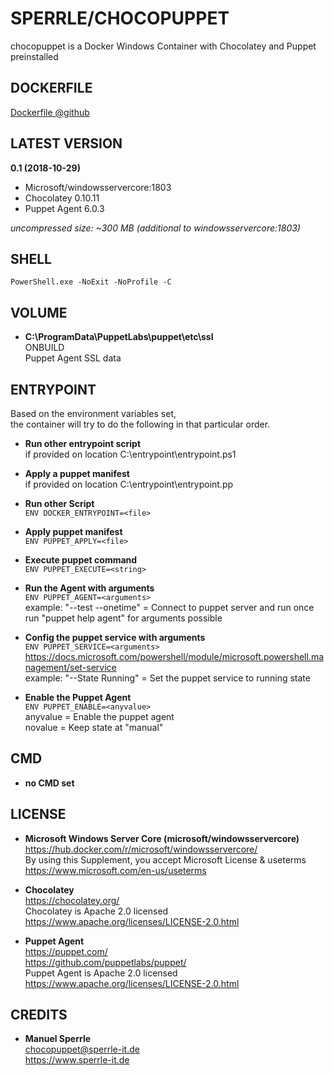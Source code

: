 # SPERRLE/CHOCOPUPPET  
chocopuppet is a Docker Windows Container with Chocolatey and Puppet preinstalled  
  
  
  
## DOCKERFILE  
[Dockerfile @github](https://github.com/sperrle/chocopuppet/blob/master/Dockerfile)  
  
  
  
## LATEST VERSION  
**0.1 (2018-10-29)**  
* Microsoft/windowsservercore:1803  
* Chocolatey 0.10.11  
* Puppet Agent 6.0.3  
  
_uncompressed size: ~300 MB (additional to windowsservercore:1803)_  
  
  
  
## SHELL  
`PowerShell.exe -NoExit -NoProfile -C`  
  
  
  
## VOLUME  
  
* **C:\ProgramData\PuppetLabs\puppet\etc\ssl**  
ONBUILD  
Puppet Agent SSL data  
  
## ENTRYPOINT  
  
Based on the environment variables set,  
the container will try to do the following in that particular order.  
  
* **Run other entrypoint script**  
if provided on location C:\entrypoint\entrypoint.ps1  
  
* **Apply a puppet manifest**  
if provided on location C:\entrypoint\entrypoint.pp  
  
* **Run other Script**  
`ENV DOCKER_ENTRYPOINT=<file>`  
  
* **Apply puppet manifest**  
`ENV PUPPET_APPLY=<file>`  
  
* **Execute puppet command**  
`ENV PUPPET_EXECUTE=<string>`  
  
* **Run the Agent with arguments**  
`ENV PUPPET_AGENT=<arguments>`  
example: "--test --onetime" = Connect to puppet server and run once  
run "puppet help agent" for arguments possible  
  
* **Config the puppet service with arguments**  
`ENV PUPPET_SERVICE=<arguments>`  
https://docs.microsoft.com/powershell/module/microsoft.powershell.management/set-service  
example: "--State Running" = Set the puppet service to running state  
  	
* **Enable the Puppet Agent**  
`ENV PUPPET_ENABLE=<anyvalue>`  
anyvalue = Enable the puppet agent  
novalue = Keep state at "manual"  
  
  
  
## CMD  
* **no CMD set**  
  
  
  
## LICENSE  
  
* **Microsoft Windows Server Core (microsoft/windowsservercore)**  
https://hub.docker.com/r/microsoft/windowsservercore/  
By using this Supplement, you accept Microsoft License & useterms  
https://www.microsoft.com/en-us/useterms  
  
* **Chocolatey**  
https://chocolatey.org/  
Chocolatey is Apache 2.0 licensed  
https://www.apache.org/licenses/LICENSE-2.0.html  
  
* **Puppet Agent**  
https://puppet.com/  
https://github.com/puppetlabs/puppet/  
Puppet Agent is Apache 2.0 licensed  
https://www.apache.org/licenses/LICENSE-2.0.html  
  
  
  
## CREDITS  
  
* **Manuel Sperrle**  
chocopuppet@sperrle-it.de  
https://www.sperrle-it.de  
  
